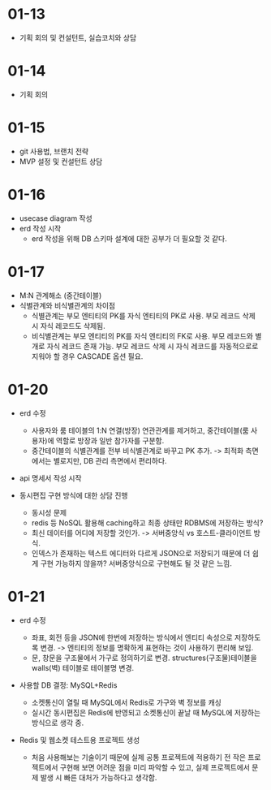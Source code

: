 # 01-13
- 기획 회의 및 컨설턴트, 실습코치와 상담

# 01-14
- 기획 회의

# 01-15
- git 사용법, 브랜치 전략
- MVP 설정 및 컨설턴트 상담

# 01-16
- usecase diagram 작성
- erd 작성 시작
  - erd 작성을 위해 DB 스키마 설계에 대한 공부가 더 필요할 것 같다.

# 01-17
- M:N 관계해소 (중간테이블)
- 식별관계와 비식별관계의 차이점
  - 식별관계는 부모 엔티티의 PK를 자식 엔티티의 PK로 사용. 부모 레코드 삭제 시 자식 레코드도 삭제됨.
  - 비식별관계는 부모 엔티티의 PK를 자식 엔티티의 FK로 사용. 부모 레코드와 별개로 자식 레코드 존재 가능. 부모 레코드 삭제 시 자식 레코드를 자동적으로로 지워야 할 경우 CASCADE 옵션 필요.

# 01-20
- erd 수정
  - 사용자와 룸 테이블의 1:N 연결(방장) 연관관계를 제거하고, 중간테이블(룸 사용자)에 역할로 방장과 일반 참가자를 구분함.
  - 중간테이블의 식별관계를 전부 비식별관계로 바꾸고 PK 추가. -> 최적화 측면에서는 별로지만, DB 관리 측면에서 편리하다.

- api 명세서 작성 시작

- 동시편집 구현 방식에 대한 상담 진행
  - 동시성 문제
  - redis 등 NoSQL 활용해 caching하고 최종 상태만 RDBMS에 저장하는 방식?
  - 최신 데이터를 어디에 저장할 것인가. -> 서버중앙식 vs 호스트-클라이언트 방식.
  - 인덱스가 존재하는 텍스트 에디터와 다르게 JSON으로 저장되기 때문에 더 쉽게 구현 가능하지 않을까? 서버중앙식으로 구현해도 될 것 같은 느낌.

# 01-21
- erd 수정
  - 좌표, 회전 등을 JSON에 한번에 저장하는 방식에서 엔티티 속성으로 저장하도록 변경. -> 엔티티의 정보를 명확하게 표현하는 것이 사용하기 편리해 보임.
  - 문, 창문을 구조물에서 가구로 정의하기로 변경. structures(구조물)테이블을 walls(벽) 테이블로 테이블명 변경.

- 사용할 DB 결정: MySQL+Redis
  - 소켓통신이 열릴 때 MySQL에서 Redis로 가구와 벽 정보를 캐싱
  - 실시간 동시편집은 Redis에 반영되고 소켓통신이 끝날 때 MySQL에 저장하는 방식으로 생각 중.

- Redis 및 웹소켓 테스트용 프로젝트 생성
  - 처음 사용해보는 기술이기 때문에 실제 공통 프로젝트에 적용하기 전 작은 프로젝트에서 구현해 보면 어려운 점을 미리 파악할 수 있고, 실제 프로젝트에서 문제 발생 시 빠른 대처가 가능하다고 생각함.

